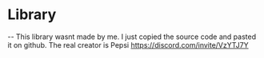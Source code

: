 # Library

-- This library wasnt made by me. I just copied the source code and pasted it on github. The real creator is Pepsi https://discord.com/invite/VzYTJ7Y
